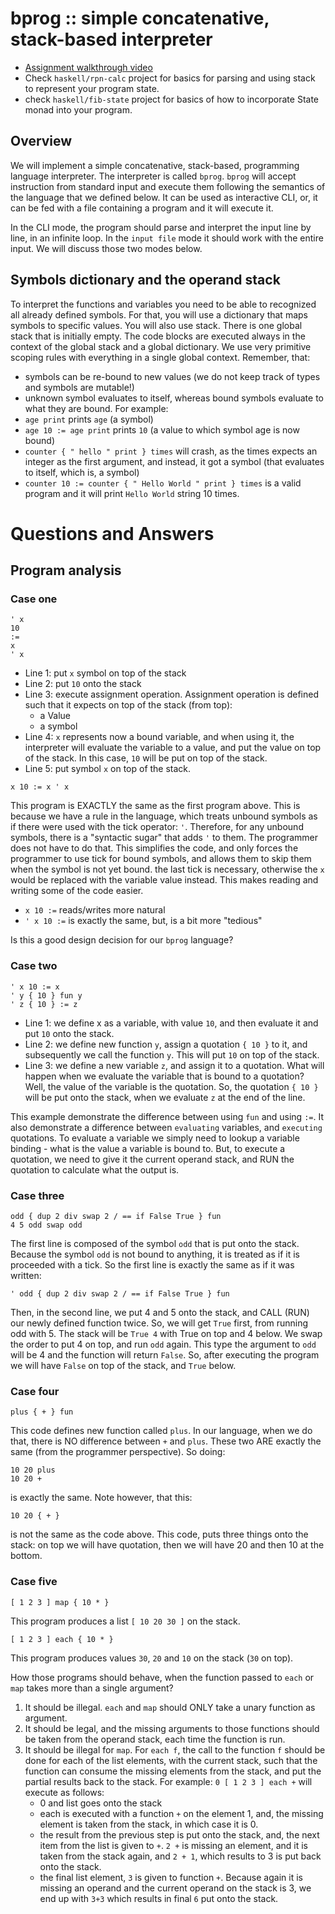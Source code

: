 # **bprog** :: simple concatenative, stack-based interpreter

* [Assignment walkthrough video](https://youtu.be/Dw0dWN3yehM)
* Check `haskell/rpn-calc` project for basics for parsing and using stack to represent your program state.
* check `haskell/fib-state` project for basics of how to incorporate State monad into your program.




## Overview

We will implement a simple concatenative, stack-based, programming language interpreter. The interpreter is called `bprog`. `bprog` will accept instruction from standard input and execute them following the semantics of the language that we defined below. It can be used as interactive CLI, or, it can be fed with a file containing a program and it will execute it.  

In the CLI mode, the program should parse and interpret the input line by line, in an infinite loop. In the `input file` mode it should work with the entire input. We will discuss those two modes below.



## Symbols dictionary and the operand stack

To interpret the functions and variables you need to be able to recognized all already defined symbols. For that, you will use a dictionary that maps symbols to specific values. You will also use stack. There is one global stack that is initially empty. The code blocks are executed always in the context of the global stack and a global dictionary. We use very primitive scoping rules with everything in a single global context. Remember, that:
* symbols can be re-bound to new values (we do not keep track of types and symbols are mutable!)
* unknown symbol evaluates to itself, whereas bound symbols evaluate to what they are bound. 
For example: 
* `age print` prints `age` (a symbol)
* `age 10 := age print` prints `10` (a value to which symbol age is now bound)
* `counter { " hello " print } times` will crash, as the times expects an integer as the first argument, and instead, it got a symbol (that evaluates to itself, which is, a symbol)
* `counter 10 := counter { " Hello World " print } times` is a valid program and it will print `Hello World` string 10 times.

# Questions and Answers

## Program analysis


### Case one

```
' x 
10 
:=
x
' x
```

* Line 1: put `x` symbol on top of the stack
* Line 2: put `10` onto the stack
* Line 3: execute assignment operation.  Assignment operation is defined such that it expects on top of the stack (from top): 
   * a Value 
   * a symbol
* Line 4: `x` represents now a bound variable, and when using it, the interpreter will evaluate the variable to a value, and put the value on top of the stack. In this case, `10` will be put on top of the stack. 
* Line 5: put symbol `x` on top of the stack.

```
x 10 := x ' x
```

This program is EXACTLY the same as the first program above. This is because we have a rule in the language, which treats unbound symbols as if there were used with the tick operator: `'`.  Therefore, for any unbound symbols, there is a "syntactic sugar" that adds `'` to them.  The programmer does not have to do that. This simplifies the code, and only forces the programmer to use tick for bound symbols, and allows them to skip them when the symbol is not yet bound. the last tick is necessary, otherwise the `x` would be replaced with the variable value instead. This makes reading and writing some of the code easier.
* `x 10 :=` reads/writes more natural 
* `' x 10 :=` is exactly the same, but, is a bit more "tedious"

Is this a good design decision for our `bprog` language?



### Case two

```
' x 10 := x
' y { 10 } fun y
' z { 10 } := z
```

* Line 1: we define x as a variable, with value `10`, and then evaluate it and put `10` onto the stack.
* Line 2: we define new function `y`, assign a quotation `{ 10 }` to it, and subsequently we call the function `y`. This will put `10` on top of the stack.
* Line 3: we define a new variable `z`, and assign it to a quotation.  What will happen when we evaluate the variable that is bound to a quotation? Well, the value of the variable is the quotation. So, the quotation `{ 10 }` will be put onto the stack, when we evaluate `z` at the end of the line.

This example demonstrate the difference between using `fun` and using `:=`. It also demonstrate a difference between `evaluating` variables, and `executing` quotations.  To evaluate a variable we simply need to lookup a variable binding - what is the value a variable is bound to.  But, to execute a quotation, we need to give it the current operand stack, and RUN the quotation to calculate what the output is.




### Case three

```
odd { dup 2 div swap 2 / == if False True } fun
4 5 odd swap odd
```

The first line is composed of the symbol `odd` that is put onto the stack. Because the symbol `odd` is not bound to anything, it is treated as if it is proceeded with a tick. So the first line is exactly the same as if it was written:

```
' odd { dup 2 div swap 2 / == if False True } fun
```

Then, in the second line, we put 4 and 5 onto the stack, and CALL (RUN) our newly defined function twice. So, we will get `True` first, from running odd with 5. The stack will be `True 4` with True on top and 4 below. We swap the order to put 4 on top, and run `odd` again. This type the argument to `odd` will be 4 and the function will return `False`. So, after executing the program we will have `False` on top of the stack, and `True` below.

### Case four

```
plus { + } fun
```

This code defines new function called `plus`. In our language, when we do that, there is NO difference between `+` and `plus`. These two ARE exactly the same (from the programmer perspective).  So doing:
```
10 20 plus
10 20 +
```
is exactly the same. Note however, that this:
```
10 20 { + }
```
is not the same as the code above.  This code, puts three things onto the stack: on top we will have quotation, then we will have 20 and then 10 at the bottom.


### Case five

```
[ 1 2 3 ] map { 10 * }
```
This program produces a list `[ 10 20 30 ]` on the stack.


```
[ 1 2 3 ] each { 10 * }
```
This program produces values `30`, `20` and `10` on the stack (`30` on top).

How those programs should behave, when the function passed to `each` or `map` takes more than a single argument? 

1. It should be illegal. `each` and `map` should ONLY take a unary function as argument. 
2. It should be legal, and the missing arguments to those functions should be taken from the operand stack, each time the function is run.
3. It should be illegal for `map`. For `each f`, the call to the function `f` should be done for each of the list elements, with the current stack, such that the function can consume the missing elements from the stack, and put the partial results back to the stack. For example: `0 [ 1 2 3 ] each +` will execute as follows:
   - 0 and list goes onto the stack
   - each is executed with a function `+` on the element 1, and, the missing element is taken from the stack, in which case it is 0.
   - the result from the previous step is put onto the stack, and, the next item from the list is given to `+`. `2 +` is missing an element, and it is taken from the stack again, and `2 + 1`, which results to 3 is put back onto the stack.
   - the final list element, `3` is given to function `+`. Because again it is missing an operand and the current operand on the stack is 3, we end up with `3+3` which results in final `6` put onto the stack.


